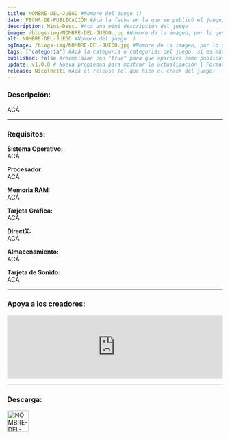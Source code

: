 ```yaml
---
title: NOMBRE-DEL-JUEGO #Nombre del juego :)
date: FECHA-DE-PUBLICACIÓN #Acá la fecha en la que se publicó el juego, siguiendo este formato: Dia "30", Mes "Oct", Año "2024" = como debe quedar: 30 Oct 2024
description: Mini-Desc. #Acá una mini descripción del juego
image: /blogs-img/NOMBRE-DEL-JUEGO.jpg #Nombre de la imagen, por lo general es exactamente el mismo nombre que el juego excluyendo lo ":" (Dos puntos)
alt: NOMBRE-DEL-JUEGO #Nombre del juego :)
ogImage: /blogs-img/NOMBRE-DEL-JUEGO.jpg #Nombre de la imagen, por lo general es exactamente el mismo nombre que el juego excluyendo lo ":" (Dos puntos)
tags: ['categoría'] #Acá la categoría o categorías del juego, si es más de una se coloca en este formato: ['categoría1', 'categoría2']
published: false #reemplazar con "true" para que aparezca como publicado
update: v1.0.0 # Nueva propiedad para mostrar la actualización | Formato: v1.0.0
release: Nicolhetti #Acá el release (el que hizo el crack del juego) | Formato: Nicolhetti
---
```


<!--En VSCode seleccionando una palabra, por ejemplo: "NOMBRE-DEL-JUEGO" y apretando Ctrl+F2 se seleccionan todas las palabras iguales-->

### Descripción:
ACÁ
<!--Prompt para Chat-GPT: Hazme una descripción para el juego "NOMBRE-DEL-JUEGO" y cada que menciones "NOMBRE-DEL-JUEGO" ponlo en negrita -->

---

### Requisitos:
**Sistema Operativo:**  
ACÁ

**Procesador:**  
ACÁ

**Memoria RAM:**  
ACÁ

**Tarjeta Gráfica:**  
ACÁ

**DirectX:**  
ACÁ

**Almacenamiento:**  
ACÁ

**Tarjeta de Sonido:**  
ACÁ

<!--Si falta o sobra un requisito se quita o se agrega manteniendo el mismo formato-->

---

### Apoya a los creadores:
<iframe src="https://store.steampowered.com/widget/2668510/" frameborder="0" style="background-color: transparent; width: 100% !important; aspect-ratio: 646 / 190;"></iframe>

<!--Reemplazar los numeros (AppID) del juego (en este caso 2668510) por el numero (AppID) correspondiente con el juego a publicar-->
<!--El AppID se encuentra en la URL del Juego en Steam-->

---

### Descarga:

[<img src="https://gist.github.com/cxmeel/0dbc95191f239b631c3874f4ccf114e2/raw/download.svg" alt="NOMBRE-DEL-SERVICIO" height="50" />](#)

<!-- # se debe reemplazar por el link de descarga-->

<!--NOMBRE-DEL-SERVICIO se debe reemplazar por el servicio donde está subido el juego-->